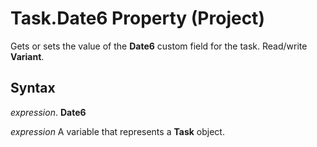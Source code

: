 
# Task.Date6 Property (Project)

Gets or sets the value of the  **Date6** custom field for the task. Read/write **Variant**.


## Syntax

 _expression_. **Date6**

 _expression_ A variable that represents a **Task** object.

